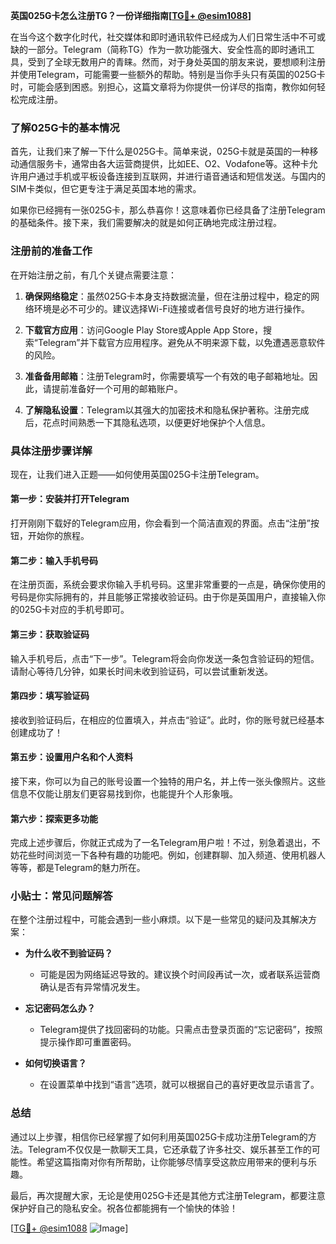 **英国025G卡怎么注册TG？一份详细指南[[TG💪+ @esim1088](https://t.me/s/esim1088)]**

在当今这个数字化时代，社交媒体和即时通讯软件已经成为人们日常生活中不可或缺的一部分。Telegram（简称TG）作为一款功能强大、安全性高的即时通讯工具，受到了全球无数用户的青睐。然而，对于身处英国的朋友来说，要想顺利注册并使用Telegram，可能需要一些额外的帮助。特别是当你手头只有英国的025G卡时，可能会感到困惑。别担心，这篇文章将为你提供一份详尽的指南，教你如何轻松完成注册。

### 了解025G卡的基本情况

首先，让我们来了解一下什么是025G卡。简单来说，025G卡就是英国的一种移动通信服务卡，通常由各大运营商提供，比如EE、O2、Vodafone等。这种卡允许用户通过手机或平板设备连接到互联网，并进行语音通话和短信发送。与国内的SIM卡类似，但它更专注于满足英国本地的需求。

如果你已经拥有一张025G卡，那么恭喜你！这意味着你已经具备了注册Telegram的基础条件。接下来，我们需要解决的就是如何正确地完成注册过程。

### 注册前的准备工作

在开始注册之前，有几个关键点需要注意：

1. **确保网络稳定**：虽然025G卡本身支持数据流量，但在注册过程中，稳定的网络环境是必不可少的。建议选择Wi-Fi连接或者信号良好的地方进行操作。
   
2. **下载官方应用**：访问Google Play Store或Apple App Store，搜索“Telegram”并下载官方应用程序。避免从不明来源下载，以免遭遇恶意软件的风险。

3. **准备备用邮箱**：注册Telegram时，你需要填写一个有效的电子邮箱地址。因此，请提前准备好一个可用的邮箱账户。

4. **了解隐私设置**：Telegram以其强大的加密技术和隐私保护著称。注册完成后，花点时间熟悉一下其隐私选项，以便更好地保护个人信息。

### 具体注册步骤详解

现在，让我们进入正题——如何使用英国025G卡注册Telegram。

#### 第一步：安装并打开Telegram

打开刚刚下载好的Telegram应用，你会看到一个简洁直观的界面。点击“注册”按钮，开始你的旅程。

#### 第二步：输入手机号码

在注册页面，系统会要求你输入手机号码。这里非常重要的一点是，确保你使用的号码是你实际拥有的，并且能够正常接收验证码。由于你是英国用户，直接输入你的025G卡对应的手机号即可。

#### 第三步：获取验证码

输入手机号后，点击“下一步”。Telegram将会向你发送一条包含验证码的短信。请耐心等待几分钟，如果长时间未收到验证码，可以尝试重新发送。

#### 第四步：填写验证码

接收到验证码后，在相应的位置填入，并点击“验证”。此时，你的账号就已经基本创建成功了！

#### 第五步：设置用户名和个人资料

接下来，你可以为自己的账号设置一个独特的用户名，并上传一张头像照片。这些信息不仅能让朋友们更容易找到你，也能提升个人形象哦。

#### 第六步：探索更多功能

完成上述步骤后，你就正式成为了一名Telegram用户啦！不过，别急着退出，不妨花些时间浏览一下各种有趣的功能吧。例如，创建群聊、加入频道、使用机器人等等，都是Telegram的魅力所在。

### 小贴士：常见问题解答

在整个注册过程中，可能会遇到一些小麻烦。以下是一些常见的疑问及其解决方案：

- **为什么收不到验证码？**
   - 可能是因为网络延迟导致的。建议换个时间段再试一次，或者联系运营商确认是否有异常情况发生。

- **忘记密码怎么办？**
   - Telegram提供了找回密码的功能。只需点击登录页面的“忘记密码”，按照提示操作即可重置密码。

- **如何切换语言？**
   - 在设置菜单中找到“语言”选项，就可以根据自己的喜好更改显示语言了。

### 总结

通过以上步骤，相信你已经掌握了如何利用英国025G卡成功注册Telegram的方法。Telegram不仅仅是一款聊天工具，它还承载了许多社交、娱乐甚至工作的可能性。希望这篇指南对你有所帮助，让你能够尽情享受这款应用带来的便利与乐趣。

最后，再次提醒大家，无论是使用025G卡还是其他方式注册Telegram，都要注意保护好自己的隐私安全。祝各位都能拥有一个愉快的体验！

[[TG💪+ @esim1088](https://t.me/s/esim1088) ![Image](https://i.postimg.cc/4NQfJmqS/Snipaste-2025-05-13-00-14-12.png)]
